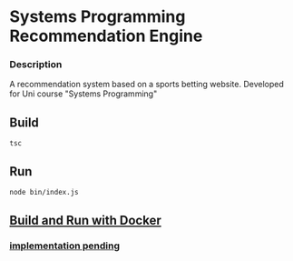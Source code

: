 # Systems Programming Recommendation Engine

### Description

A recommendation system based on a sports betting website. Developed for Uni course "Systems Programming"

## Build

`tsc`

## Run

`node bin/index.js`

## <u>Build and Run with Docker</u>

### <u>implementation pending</u>


